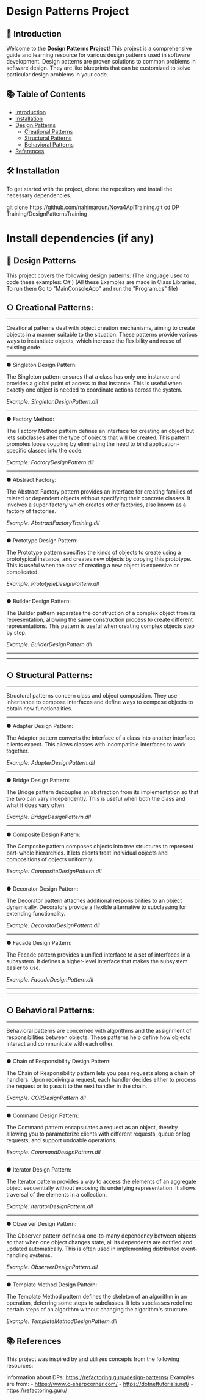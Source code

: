 # Design Patterns Project

## 🌟 Introduction
Welcome to the **Design Patterns Project**! This project is a comprehensive guide and learning resource for various design patterns used in software development. Design patterns are proven solutions to common problems in software design. They are like blueprints that can be customized to solve particular design problems in your code.

## 📚 Table of Contents
- [Introduction](#-introduction)
- [Installation](#-installation)
- [Design Patterns](#-design-patterns)
  - [Creational Patterns](#creational-patterns)
  - [Structural Patterns](#structural-patterns)
  - [Behavioral Patterns](#behavioral-patterns)
- [References](#-References)

## 🛠 Installation
To get started with the project, clone the repository and install the necessary dependencies.

git clone https://github.com/nahimaroun/Nova4ApiTraining.git
cd DP Training/DesignPatternsTraining
# Install dependencies (if any)

## 🧩 Design Patterns
This project covers the following design patterns:
(The language used to code these examples:  C# ) 
(All these Examples are made in Class Libraries, To run them Go to "MainConsoleApp" and run the "Program.cs" file)

## ○ Creational Patterns:
----------------------
Creational patterns deal with object creation mechanisms, aiming to create objects in a manner suitable to the situation. These patterns provide various ways to instantiate objects, which increase the flexibility and reuse of existing code.

____________________________
● Singleton Design Pattern:

The Singleton pattern ensures that a class has only one instance and provides a global point of access to that instance. This is useful when exactly one object is needed to coordinate actions across the system.

*Example: SingletonDesignPattern.dll*
_________________
● Factory Method:

The Factory Method pattern defines an interface for creating an object but lets subclasses alter the type of objects that will be created. This pattern promotes loose coupling by eliminating the need to bind application-specific classes into the code.

*Example: FactoryDesignPattern.dll*
___________________
● Abstract Factory:

The Abstract Factory pattern provides an interface for creating families of related or dependent objects without specifying their concrete classes. It involves a super-factory which creates other factories, also known as a factory of factories.

*Example: AbstractFactoryTraining.dll*
____________________________
● Prototype Design Pattern:

The Prototype pattern specifies the kinds of objects to create using a prototypical instance, and creates new objects by copying this prototype. This is useful when the cost of creating a new object is expensive or complicated.

*Example: PrototypeDesignPattern.dll*
__________________________
● Builder Design Pattern:

The Builder pattern separates the construction of a complex object from its representation, allowing the same construction process to create different representations. This pattern is useful when creating complex objects step by step.

*Example: BuilderDesignPattern.dll*


____________________________
____________________________


## ○  Structural Patterns:
-----------------------
Structural patterns concern class and object composition. They use inheritance to compose interfaces and define ways to compose objects to obtain new functionalities.
____________________________
● Adapter Design Pattern:

The Adapter pattern converts the interface of a class into another interface clients expect. This allows classes with incompatible interfaces to work together.

*Example: AdapterDesignPattern.dll*
____________________________
● Bridge Design Pattern:

The Bridge pattern decouples an abstraction from its implementation so that the two can vary independently. This is useful when both the class and what it does vary often.

*Example: BridgeDesignPattern.dll*
____________________________
● Composite Design Pattern:

The Composite pattern composes objects into tree structures to represent part-whole hierarchies. It lets clients treat individual objects and compositions of objects uniformly.

*Example: CompositeDesignPattern.dll*
____________________________
● Decorator Design Pattern:

The Decorator pattern attaches additional responsibilities to an object dynamically. Decorators provide a flexible alternative to subclassing for extending functionality.

*Example: DecoratorDesignPattern.dll*
____________________________
● Facade Design Pattern:

The Facade pattern provides a unified interface to a set of interfaces in a subsystem. It defines a higher-level interface that makes the subsystem easier to use.

*Example: FacadeDesignPattern.dll*


____________________________
____________________________


## ○ Behavioral Patterns:
----------------------
Behavioral patterns are concerned with algorithms and the assignment of responsibilities between objects. These patterns help define how objects interact and communicate with each other.
_________________________________________
● Chain of Responsibility Design Pattern:

The Chain of Responsibility pattern lets you pass requests along a chain of handlers. Upon receiving a request, each handler decides either to process the request or to pass it to the next handler in the chain.

*Example: CORDesignPattern.dll*
____________________________
● Command Design Pattern:

The Command pattern encapsulates a request as an object, thereby allowing you to parameterize clients with different requests, queue or log requests, and support undoable operations.

*Example: CommandDesignPattern.dll*
____________________________
● Iterator Design Pattern:

The Iterator pattern provides a way to access the elements of an aggregate object sequentially without exposing its underlying representation. It allows traversal of the elements in a collection.

*Example: IteratorDesignPattern.dll*
____________________________
● Observer Design Pattern:

The Observer pattern defines a one-to-many dependency between objects so that when one object changes state, all its dependents are notified and updated automatically. This is often used in implementing distributed event-handling systems.

*Example: ObserverDesignPattern.dll*
__________________________________
● Template Method Design Pattern:

The Template Method pattern defines the skeleton of an algorithm in an operation, deferring some steps to subclasses. It lets subclasses redefine certain steps of an algorithm without changing the algorithm's structure.

*Example: TemplateMethodDesignPattern.dll*

## 📚 References
This project was inspired by and utilizes concepts from the following resources:

Information about DPs: https://refactoring.guru/design-patterns/
Examples are from: - https://www.c-sharpcorner.com/
                   - https://dotnettutorials.net/
                   - https://refactoring.guru/
